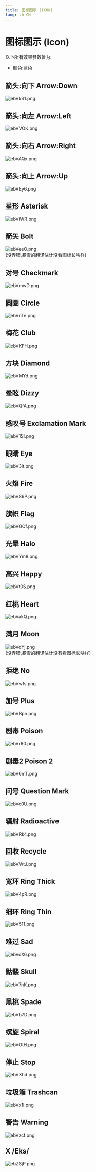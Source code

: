 ```yaml
---
title: 图标图示 (ICON)
lang: zh-CN
---
```


# 图标图示 (Icon)

以下所有效果参数皆为:

- 颜色:蓝色



## 箭头:向下    Arrow:Down
 ![ebVkS1.png](https://s2.ax1x.com/2019/08/09/ebVkS1.png)



## 箭头:向左    Arrow:Left
![ebVVOK.png](https://s2.ax1x.com/2019/08/09/ebVVOK.png)



## 箭头:向右    Arrow:Right
![ebVAQx.png](https://s2.ax1x.com/2019/08/09/ebVAQx.png)



## 箭头:向上    Arrow:Up
![ebVEy6.png](https://s2.ax1x.com/2019/08/09/ebVEy6.png)



## 星形    Asterisk

![ebViWR.png](https://s2.ax1x.com/2019/08/09/ebViWR.png)



## 箭矢    Bolt

![ebVeeO.png](https://s2.ax1x.com/2019/08/09/ebVeeO.png)
 <br />(没弄错,暴雪的翻译估计没看图标长啥样)



## 对号    Checkmark

![ebVmwD.png](https://s2.ax1x.com/2019/08/09/ebVmwD.png)



## 圆圈    Circle


![ebVnTe.png](https://s2.ax1x.com/2019/08/09/ebVnTe.png)



## 梅花    Club

![ebVKFH.png](https://s2.ax1x.com/2019/08/09/ebVKFH.png)



## 方块    Diamond

![ebVMYd.png](https://s2.ax1x.com/2019/08/09/ebVMYd.png)



## 晕眩    Dizzy

![ebVQfA.png](https://s2.ax1x.com/2019/08/09/ebVQfA.png)



## 感叹号    Exclamation Mark

![ebV1SI.png](https://s2.ax1x.com/2019/08/09/ebV1SI.png)



## 眼睛    Eye

![ebV3lt.png](https://s2.ax1x.com/2019/08/09/ebV3lt.png)



## 火焰    Fire

![ebV86P.png](https://s2.ax1x.com/2019/08/09/ebV86P.png)



## 旗帜    Flag

![ebVGOf.png](https://s2.ax1x.com/2019/08/09/ebVGOf.png)



## 光晕    Halo

![ebVYm8.png](https://s2.ax1x.com/2019/08/09/ebVYm8.png)



## 高兴    Happy

![ebVt0S.png](https://s2.ax1x.com/2019/08/09/ebVt0S.png)



## 红桃    Heart

![ebVakQ.png](https://s2.ax1x.com/2019/08/09/ebVakQ.png)



## 满月    Moon

![ebVdYj.png](https://s2.ax1x.com/2019/08/09/ebVdYj.png)
 <br />(没弄错,暴雪的翻译估计没有看图标长啥样)



## 拒绝    No

![ebVwfs.png](https://s2.ax1x.com/2019/08/09/ebVwfs.png)



## 加号    Plus

![ebVBpn.png](https://s2.ax1x.com/2019/08/09/ebVBpn.png)



## 剧毒    Poison

![ebVr60.png](https://s2.ax1x.com/2019/08/09/ebVr60.png)



## 剧毒2    Poison 2

![ebV6mT.png](https://s2.ax1x.com/2019/08/09/ebV6mT.png)



## 问号    Question Mark

![ebVc0U.png](https://s2.ax1x.com/2019/08/09/ebVc0U.png)



## 辐射    Radioactive

![ebVRk4.png](https://s2.ax1x.com/2019/08/09/ebVRk4.png)



## 回收    Recycle

![ebVWtJ.png](https://s2.ax1x.com/2019/08/09/ebVWtJ.png)



## 宽环    Ring Thick

![ebV4pR.png](https://s2.ax1x.com/2019/08/09/ebV4pR.png)



## 细环    Ring Thin

![ebV511.png](https://s2.ax1x.com/2019/08/09/ebV511.png)



## 难过    Sad

![ebVoX6.png](https://s2.ax1x.com/2019/08/09/ebVoX6.png)



## 骷髅    Skull

![ebV7nK.png](https://s2.ax1x.com/2019/08/09/ebV7nK.png)



## 黑桃    Spade

![ebVb7D.png](https://s2.ax1x.com/2019/08/09/ebVb7D.png)



## 螺旋    Spiral

![ebVOtH.png](https://s2.ax1x.com/2019/08/09/ebVOtH.png)



## 停止    Stop

![ebVXhd.png](https://s2.ax1x.com/2019/08/09/ebVXhd.png)



## 垃圾箱    Trashcan

![ebVx1I.png](https://s2.ax1x.com/2019/08/09/ebVx1I.png)



## 警告    Warning

![ebVzct.png](https://s2.ax1x.com/2019/08/09/ebVzct.png)



## X    /Eks/
![ebZSjP.png](https://s2.ax1x.com/2019/08/09/ebZSjP.png)



